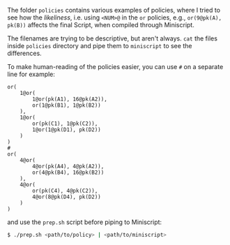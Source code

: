 The folder `policies` contains various examples of policies,
where I tried to see how the _likeliness_, i.e. using `<NUM>@` in the
`or` policies, e.g., `or(9@pk(A), pk(B))` affects the final Script,
when compiled through Miniscript.

The filenames are trying to be descriptive, but aren't always. `cat` the
files inside `policies` directory and pipe them to `miniscript` to see the
differences.

To make human-reading of the policies easier, you can use `#` on a separate line
for example:
```
or(
    1@or(
        1@or(pk(A1), 16@pk(A2)),
        or(1@pk(B1), 1@pk(B2))
    ),
    1@or(
        or(pk(C1), 1@pk(C2)),
        1@or(1@pk(D1), pk(D2))
    )
)
#
or(
    4@or(
        4@or(pk(A4), 4@pk(A2)),
        or(4@pk(B4), 16@pk(B2))
    ),
    4@or(
        or(pk(C4), 4@pk(C2)),
        4@or(8@pk(D4), pk(D2))
    )
)
```
and use the `prep.sh` script before piping to Miniscript:
```bash
$ ./prep.sh <path/to/policy> | <path/to/miniscript>
```
